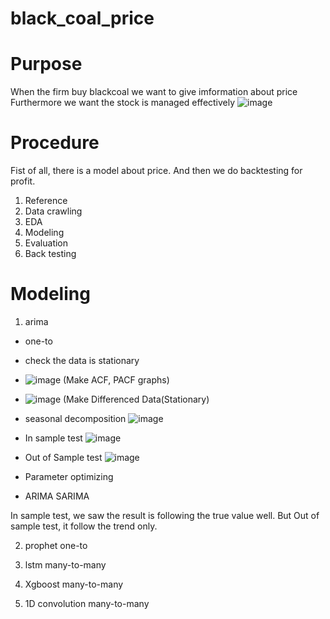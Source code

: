 # black_coal_price
 
# Purpose 

  When the firm buy blackcoal we want to give imformation about price
  Furthermore we want the stock is managed effectively
  ![image](https://user-images.githubusercontent.com/100894816/172108400-d6088db0-4ace-48b2-9f9c-8aa6be37c200.png)

 
# Procedure

Fist of all, there is a model about price. And then we do backtesting for profit. 
  1. Reference
  2. Data crawling 
  3. EDA
  4. Modeling
  5. Evaluation
  6. Back testing
 
 
# Modeling  
1) arima
 * one-to
 
 - check the data is stationary
 - ![image](https://user-images.githubusercontent.com/100894816/172109848-f395798d-6b2e-46d2-93a0-c5e55502ffed.png)
    (Make ACF, PACF graphs)
    
 - ![image](https://user-images.githubusercontent.com/100894816/172109881-bfa29e23-b8fd-42bb-bb6b-b1b1cec04ec7.png)
    (Make Differenced Data(Stationary)
 - seasonal decomposition
   ![image](https://user-images.githubusercontent.com/100894816/172109745-d112bb03-ca70-4b21-834e-9c984631d0bd.png)
 
 - In sample test
  ![image](https://user-images.githubusercontent.com/100894816/172110201-5cf0ea90-f8aa-4c2c-b03d-8fd3480e849e.png)

 - Out of Sample test
   ![image](https://user-images.githubusercontent.com/100894816/172110231-b53ca516-a985-46c6-b11b-218e6e85f205.png)

 - Parameter optimizing
 - ARIMA SARIMA

In sample test, we saw the result is following the true value well. 
But Out of sample test, it follow the trend only.


2) prophet
one-to
 
3) lstm
many-to-many 
 
4) Xgboost
many-to-many
 
5) 1D convolution
many-to-many
